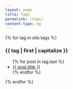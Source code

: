 ```yaml
---
layout: page
title: Tags
permalink: /tags/
content-type: eg
---
```


<style>
.category-content a {
    text-decoration: none;
    color: #4183c4;
}

.category-content a:hover {
    text-decoration: underline;
    color: #4183c4;
}
</style>

<div class="row">
    {% for tag in site.tags %}
    <div class="col-3">
        <h3 id="{{ tag | first }}">{{ tag | first | capitalize }}</h3>
        <ul>
        {% for post in tag.last %}
            <li><a href="{{post.url}}">{{ post.title }}</a></li>
        {% endfor %}
        </ul>
    </div>
    {% endfor %}
    <br/>
    <br/>
</div>
